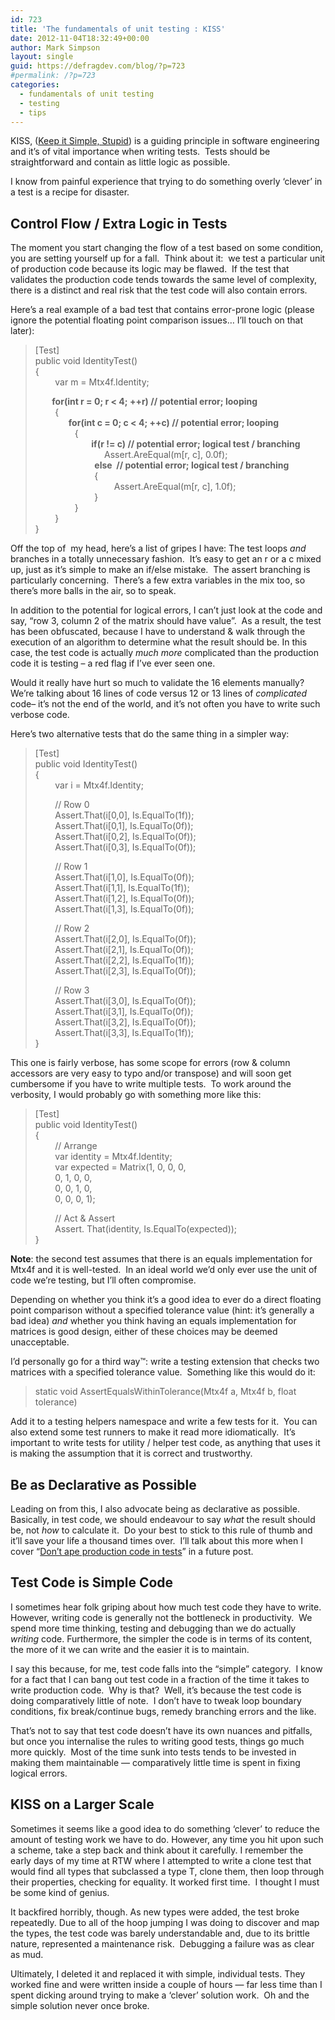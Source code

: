 ```yaml
---
id: 723
title: 'The fundamentals of unit testing : KISS'
date: 2012-11-04T18:32:49+00:00
author: Mark Simpson
layout: single
guid: https://defragdev.com/blog/?p=723
#permalink: /?p=723
categories:
  - fundamentals of unit testing
  - testing
  - tips
---
```

KISS, ([Keep it Simple, Stupid](http://en.wikipedia.org/wiki/KISS_principle)) is a guiding principle in software engineering and it&#8217;s of vital importance when writing tests.&#160; Tests should be straightforward and contain as little logic as possible.&#160; 

I know from painful experience that trying to do something overly &#8216;clever&#8217; in a test is a recipe for disaster.

## Control Flow / Extra Logic in Tests

The moment you start changing the flow of a test based on some condition, you are setting yourself up for a fall.&#160; Think about it:&#160; we test a particular unit of production code because its logic may be flawed.&#160; If the test that validates the production code tends towards the same level of complexity, there is a distinct and real risk that the test code will also contain errors.

Here&#8217;s a real example of a bad test that contains error-prone logic (please ignore the potential floating point comparison issues… I’ll touch on that later):

> [Test]  
> public void IdentityTest()  
> {  
> &#160;&#160;&#160;&#160;&#160;&#160;&#160; var m = Mtx4f.Identity;
> 
> **&#160;&#160;&#160;&#160;&#160;&#160;&#160; for(int r = 0; r < 4; ++r) // potential error; looping**  
> &#160;&#160;&#160;&#160;&#160;&#160;&#160; {  
> **&#160;&#160;&#160;&#160;&#160;&#160;&#160;&#160;&#160;&#160;&#160;&#160;&#160;&#160;&#160; for(int c = 0; c < 4; ++c) // potential error; looping**  
> &#160;&#160;&#160;&#160;&#160;&#160;&#160;&#160;&#160;&#160;&#160;&#160;&#160;&#160;&#160; {  
> &#160;&#160;&#160;&#160;&#160;&#160;&#160;&#160;&#160;&#160;&#160;&#160;&#160;&#160;&#160; **&#160;&#160;&#160;&#160;&#160;&#160;&#160; if(r != c) // potential error; logical test / branching**  
> &#160;&#160;&#160;&#160;&#160;&#160;&#160;&#160;&#160;&#160;&#160;&#160;&#160;&#160;&#160;&#160;&#160;&#160;&#160;&#160;&#160;&#160;&#160;&#160;&#160;&#160;&#160; Assert.AreEqual(m[r, c], 0.0f);  
> &#160;&#160;&#160;&#160;&#160;&#160;&#160;&#160;&#160;&#160;&#160;&#160;&#160;&#160;&#160;&#160;&#160;&#160;&#160;&#160;&#160;&#160;&#160; **else&#160; // potential error; logical test / branching**  
> &#160;&#160;&#160;&#160;&#160;&#160;&#160;&#160;&#160;&#160;&#160;&#160;&#160;&#160;&#160;&#160;&#160;&#160;&#160;&#160;&#160;&#160;&#160; {  
> &#160;&#160;&#160;&#160;&#160;&#160;&#160;&#160;&#160;&#160;&#160;&#160;&#160;&#160;&#160;&#160;&#160;&#160;&#160;&#160;&#160;&#160;&#160;&#160;&#160;&#160;&#160;&#160;&#160;&#160;&#160; Assert.AreEqual(m[r, c], 1.0f);  
> &#160;&#160;&#160;&#160;&#160;&#160;&#160;&#160;&#160;&#160;&#160;&#160;&#160;&#160;&#160;&#160;&#160;&#160;&#160;&#160;&#160;&#160;&#160; }  
> &#160;&#160;&#160;&#160;&#160;&#160;&#160;&#160;&#160;&#160;&#160;&#160;&#160;&#160;&#160; }  
> &#160;&#160;&#160;&#160;&#160;&#160;&#160; }  
> }

<!--more-->

Off the top of&#160; my head, here’s a list of gripes I have: The test loops _and_ branches in a totally unnecessary fashion.&#160; It’s easy to get an r or a c mixed up, just as it’s simple to make an if/else mistake.&#160; The assert branching is particularly concerning.&#160; There’s a few extra variables in the mix too, so there’s more balls in the air, so to speak.&#160; 

In addition to the potential for logical errors, I can’t just look at the code and say, “row 3, column 2 of the matrix should have <x> value”.&#160; As a result, the test has been obfuscated, because I have to understand & walk through the execution of an algorithm to determine what the result should be. In this case, the test code is actually _much more_ complicated than the production code it is testing – a red flag if I’ve ever seen one.

Would it really have hurt so much to validate the 16 elements manually? We&#8217;re talking about 16 lines of code versus 12 or 13 lines of _complicated_ code&#8211; it&#8217;s not the end of the world, and it&#8217;s not often you have to write such verbose code.

Here&#8217;s two alternative tests that do the same thing in a simpler way:

> [Test]  
> public void IdentityTest()  
> {  
> &#160;&#160;&#160;&#160;&#160;&#160;&#160; var i = Mtx4f.Identity;
> 
> &#160;&#160;&#160;&#160;&#160;&#160;&#160; // Row 0  
> &#160;&#160;&#160;&#160;&#160;&#160;&#160; Assert.That(i[0,0], Is.EqualTo(1f));  
> &#160;&#160;&#160;&#160;&#160;&#160;&#160; Assert.That(i[0,1], Is.EqualTo(0f));  
> &#160;&#160;&#160;&#160;&#160;&#160;&#160; Assert.That(i[0,2], Is.EqualTo(0f));  
> &#160;&#160;&#160;&#160;&#160;&#160;&#160; Assert.That(i[0,3], Is.EqualTo(0f));
> 
> &#160;&#160;&#160;&#160;&#160;&#160;&#160; // Row 1  
> &#160;&#160;&#160;&#160;&#160;&#160;&#160; Assert.That(i[1,0], Is.EqualTo(0f));  
> &#160;&#160;&#160;&#160;&#160;&#160;&#160; Assert.That(i[1,1], Is.EqualTo(1f));  
> &#160;&#160;&#160;&#160;&#160;&#160;&#160; Assert.That(i[1,2], Is.EqualTo(0f));  
> &#160;&#160;&#160;&#160;&#160;&#160;&#160; Assert.That(i[1,3], Is.EqualTo(0f));
> 
> &#160;&#160;&#160;&#160;&#160;&#160;&#160; // Row 2  
> &#160;&#160;&#160;&#160;&#160;&#160;&#160; Assert.That(i[2,0], Is.EqualTo(0f));  
> &#160;&#160;&#160;&#160;&#160;&#160;&#160; Assert.That(i[2,1], Is.EqualTo(0f));  
> &#160;&#160;&#160;&#160;&#160;&#160;&#160; Assert.That(i[2,2], Is.EqualTo(1f));  
> &#160;&#160;&#160;&#160;&#160;&#160;&#160; Assert.That(i[2,3], Is.EqualTo(0f));
> 
> &#160;&#160;&#160;&#160;&#160;&#160;&#160; // Row 3  
> &#160;&#160;&#160;&#160;&#160;&#160;&#160; Assert.That(i[3,0], Is.EqualTo(0f));  
> &#160;&#160;&#160;&#160;&#160;&#160;&#160; Assert.That(i[3,1], Is.EqualTo(0f));  
> &#160;&#160;&#160;&#160;&#160;&#160;&#160; Assert.That(i[3,2], Is.EqualTo(0f));  
> &#160;&#160;&#160;&#160;&#160;&#160;&#160; Assert.That(i[3,3], Is.EqualTo(1f));  
> }

This one is fairly verbose, has some scope for errors (row & column accessors are very easy to typo and/or transpose) and will soon get cumbersome if you have to write multiple tests.&#160; To work around the verbosity, I would probably go with something more like this:

> [Test]  
> public void IdentityTest()  
> {  
> &#160;&#160;&#160;&#160;&#160;&#160;&#160; // Arrange  
> &#160;&#160;&#160;&#160;&#160;&#160;&#160; var identity = Mtx4f.Identity;&#160;  
> &#160;&#160;&#160;&#160;&#160;&#160;&#160; var expected = Matrix(1, 0, 0, 0,  
> &#160;&#160;&#160;&#160;&#160;&#160;&#160; 0, 1, 0, 0,  
> &#160;&#160;&#160;&#160;&#160;&#160;&#160; 0, 0, 1, 0,  
> &#160;&#160;&#160;&#160;&#160;&#160;&#160; 0, 0, 0, 1);
> 
> &#160;&#160;&#160;&#160;&#160;&#160;&#160; // Act & Assert  
> &#160;&#160;&#160;&#160;&#160;&#160;&#160; Assert. That(identity, Is.EqualTo(expected));  
> }

**Note**: the second test assumes that there is an equals implementation for Mtx4f and it is well-tested.&#160; In an ideal world we’d only ever use the unit of code we’re testing, but I’ll often compromise.&#160; 

Depending on whether you think it’s a good idea to ever do a direct floating point comparison without a specified tolerance value (hint: it’s generally a bad idea) _and_ whether you think having an equals implementation for matrices is good design, either of these choices may be deemed unacceptable.&#160; 

I’d personally go for a third way™: write a testing extension that checks two matrices with a specified tolerance value.&#160; Something like this would do it:

> static void AssertEqualsWithinTolerance(Mtx4f a, Mtx4f b, float tolerance)

Add it to a testing helpers namespace and write a few tests for it.&#160; You can also extend some test runners to make it read more idiomatically.&#160; It’s important to write tests for utility / helper test code, as anything that uses it is making the assumption that it is correct and trustworthy.

## Be as Declarative as Possible

Leading on from this, I also advocate being as declarative as possible.&#160; Basically, in test code, we should endeavour to say _what_ the result should be, not _how_ to calculate it.&#160; Do your best to stick to this rule of thumb and it’ll save your life a thousand times over.&#160; I’ll talk about this more when I cover “[Don’t ape production code in tests](?p=731)” in a future post.

## Test Code is Simple Code

I sometimes hear folk griping about how much test code they have to write.&#160; However, writing code is generally not the bottleneck in productivity.&#160; We spend more time thinking, testing and debugging than we do actually _writing_ code. Furthermore, the simpler the code is in terms of its content, the more of it we can write and the easier it is to maintain. 

I say this because, for me, test code falls into the “simple” category.&#160; I know for a fact that I can bang out test code in a fraction of the time it takes to write production code.&#160; Why is that?&#160; Well, it’s because the test code is doing comparatively little of note.&#160; I don’t have to tweak loop boundary conditions, fix break/continue bugs, remedy branching errors and the like.&#160; 

That’s not to say that test code doesn’t have its own nuances and pitfalls, but once you internalise the rules to writing good tests, things go much more quickly.&#160; Most of the time sunk into tests tends to be invested in making them maintainable &#8212; comparatively little time is spent in fixing logical errors.&#160; 

## KISS on a Larger Scale

Sometimes it seems like a good idea to do something &#8216;clever&#8217; to reduce the amount of testing work we have to do. However, any time you hit upon such a scheme, take a step back and think about it carefully. I remember the early days of my time at RTW where I attempted to write a clone test that would find all types that subclassed a type T, clone them, then loop through their properties, checking for equality. It worked first time.&#160; I thought I must be some kind of genius. 

It backfired horribly, though. As new types were added, the test broke repeatedly. Due to all of the hoop jumping I was doing to discover and map the types, the test code was barely understandable and, due to its brittle nature, represented a maintenance risk.&#160; Debugging a failure was as clear as mud.

Ultimately, I deleted it and replaced it with simple, individual tests. They worked fine and were written inside a couple of hours &#8212; far less time than I spent dicking around trying to make a &#8216;clever&#8217; solution work.&#160; Oh and the simple solution never once broke.